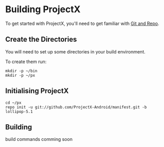 Building ProjectX
===========

To get started with ProjectX, you'll need to get
familiar with [Git and Repo](http://source.android.com/source/version-control.html).

Create the Directories
------------------

You will need to set up some directories in your build environment.

To create them run:

    mkdir -p ~/bin
    mkdir -p ~/px

Initialising ProjectX 
------------------

    cd ~/px
    repo init -u git://github.com/ProjectX-Android/manifest.git -b lollipop-5.1

Building
------------------

build commands comming soon

